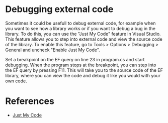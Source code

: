 # Debugging external code
Sometimes it could be usefull to debug external code, for example when you want to see how a library works or if you want to debug a bug in the library. To do this, you can use the "Just My Code" feature in Visual Studio. This feature allows you to step into external code and view the source code of the library. To enable this feature, go to Tools > Options > Debugging > General and uncheck "Enable Just My Code".

Set a breakpoint on the EF query on line 23 in program.cs and start debugging. When the program stops at the breakpoint, you can step into the EF query by pressing F11. This will take you to the source code of the EF library, where you can view the code and debug it like you would with your own code.

# References
- [Just My Code](https://learn.microsoft.com/visualstudio/debugger/just-my-code)